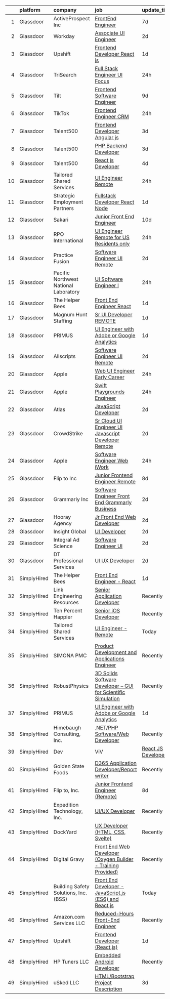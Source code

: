 

|    | platform    | company                               | job                                                                                                                                                                                                                                                                                                                                                                                                                                                                                                                                                                                                                                                                                                                                                                                                                                                                                                                                                                                                                                                                                                                                                                                                                                                                                                                  | update_time   | location           |
|---:|:------------|:--------------------------------------|:---------------------------------------------------------------------------------------------------------------------------------------------------------------------------------------------------------------------------------------------------------------------------------------------------------------------------------------------------------------------------------------------------------------------------------------------------------------------------------------------------------------------------------------------------------------------------------------------------------------------------------------------------------------------------------------------------------------------------------------------------------------------------------------------------------------------------------------------------------------------------------------------------------------------------------------------------------------------------------------------------------------------------------------------------------------------------------------------------------------------------------------------------------------------------------------------------------------------------------------------------------------------------------------------------------------------|:--------------|:-------------------|
|  1 | Glassdoor   | ActiveProspect  Inc                   | [FrontEnd Engineer](https://www.glassdoor.com/partner/jobListing.htm?pos=117&ao=1136043&s=58&guid=000001812d7b999591b6910385bf70c0&src=GD_JOB_AD&t=SR&vt=w&ea=1&cs=1_dbf6b582&cb=1654325484377&jobListingId=1007899685106&jrtk=3-0-1g4mnn6e636i6001-1g4mnn6ek2hse000-59c02ae1c22f33f2-)                                                                                                                                                                                                                                                                                                                                                                                                                                                                                                                                                                                                                                                                                                                                                                                                                                                                                                                                                                                                                              | 7d            | Remote             |
|  2 | Glassdoor   | Workday                               | [Associate UI Engineer](https://www.glassdoor.com/partner/jobListing.htm?pos=113&ao=1136043&s=58&guid=000001812d7b999591b6910385bf70c0&src=GD_JOB_AD&t=SR&vt=w&cs=1_5dc13f2d&cb=1654325484376&jobListingId=1007910410949&jrtk=3-0-1g4mnn6e636i6001-1g4mnn6ek2hse000-28c461aede8e6e75-)                                                                                                                                                                                                                                                                                                                                                                                                                                                                                                                                                                                                                                                                                                                                                                                                                                                                                                                                                                                                                               | 2d            | Pleasanton, CA     |
|  3 | Glassdoor   | Upshift                               | [Frontend Developer  React js ](https://www.glassdoor.com/partner/jobListing.htm?pos=123&ao=1136043&s=58&guid=000001812d7b999591b6910385bf70c0&src=GD_JOB_AD&t=SR&vt=w&cs=1_c347da4f&cb=1654325484377&jobListingId=1007913008058&jrtk=3-0-1g4mnn6e636i6001-1g4mnn6ek2hse000-4e11beb75d93d8c2-)                                                                                                                                                                                                                                                                                                                                                                                                                                                                                                                                                                                                                                                                                                                                                                                                                                                                                                                                                                                                                       | 1d            | Remote             |
|  4 | Glassdoor   | TriSearch                             | [Full Stack Engineer UI Focus](https://www.glassdoor.com/partner/jobListing.htm?pos=102&ao=1110586&s=58&guid=000001812d7b999591b6910385bf70c0&src=GD_JOB_AD&t=SR&vt=w&ea=1&cs=1_31a2de7d&cb=1654325484375&jobListingId=1007917001783&cpc=48B9F4758953335C&jrtk=3-0-1g4mnn6e636i6001-1g4mnn6ek2hse000-80a69700ba7d621e--6NYlbfkN0DJ41dufiW9-_d3VmOZHcpuez4e0Bu4X9T9KlT8_BkKDTCpIQbqk84Vut8YIlTyJcONRLeYbPepWQ4bQb34p057ztY0koXKlP4P9tYFJMVJVCmuPGVhOSjOQFa7-mSEZt7Bfv6DxD7ZPbtyKbGXpXVi1hzuB3MyNUteeDRqLjwdgcLAyunOFrJNMCfY9u61R2P1rkJflBFVlg1OkfDSSg49sJi5ztHpXfKLloTzCKs9eyHy8dH2-WONwZ0HIn5k6TTQHcBB6luyAsS0oAxUq79B-z7LfUMH8XjwRIRM_nFDxaTgSfjqlGD_LYU-A4KuoWPuADKaW2l8MJcER556eTvbpCNtwviImBc1jkN843Cg1BzBjvEVzYTDRRz_bTacXqufSWpTCvSLYSCaqSnfFO3FkjpVy2_MbFO0ZYPnsMRRpsd0JdoWi7o6Md1vKG1_hs9Qqhu8VsGw2stsjmTCUcA-I7R_yjd8uxC-HuYm6rQnD4RIkSxORribn0cetvKNGYWaanuH8naIqA%3D%3D)                                                                                                                                                                                                                                                                                                                                                                                                                                  | 24h           | Remote             |
|  5 | Glassdoor   | Tilt                                  | [Frontend Software Engineer](https://www.glassdoor.com/partner/jobListing.htm?pos=125&ao=1136043&s=58&guid=000001812d7b999591b6910385bf70c0&src=GD_JOB_AD&t=SR&vt=w&cs=1_59589a76&cb=1654325484377&jobListingId=1007892621035&jrtk=3-0-1g4mnn6e636i6001-1g4mnn6ek2hse000-593c57b0de57d19d-)                                                                                                                                                                                                                                                                                                                                                                                                                                                                                                                                                                                                                                                                                                                                                                                                                                                                                                                                                                                                                          | 9d            | Remote             |
|  6 | Glassdoor   | TikTok                                | [Frontend Engineer  CRM](https://www.glassdoor.com/partner/jobListing.htm?pos=121&ao=1136043&s=58&guid=000001812d7b999591b6910385bf70c0&src=GD_JOB_AD&t=SR&vt=w&cs=1_92305180&cb=1654325484377&jobListingId=1007916674735&jrtk=3-0-1g4mnn6e636i6001-1g4mnn6ek2hse000-fbaf331a34d36c48-)                                                                                                                                                                                                                                                                                                                                                                                                                                                                                                                                                                                                                                                                                                                                                                                                                                                                                                                                                                                                                              | 24h           | Mountain View, CA  |
|  7 | Glassdoor   | Talent500                             | [Frontend Developer   Angular js](https://www.glassdoor.com/partner/jobListing.htm?pos=108&ao=1110586&s=58&guid=000001812d7b999591b6910385bf70c0&src=GD_JOB_AD&t=SR&vt=w&cs=1_cb9cbfa0&cb=1654325484376&jobListingId=1007904529317&cpc=AC285F3A3ECA6BB0&jrtk=3-0-1g4mnn6e636i6001-1g4mnn6ek2hse000-87f5623e7ebd3c43--6NYlbfkN0D5mXFGwCT9lo97i3gsfTR9iTAPBTm16RjVfbVH6M8QHE8eZVK8zpxpBIss9-IxxjRK0osfSTuBXVkiNPFKje_-ymHyeVXeEt5LJQHqrcSVasMpBVf2PfFNBE1HFLUJviFupjnIM1gEtbdDYUQD6QQlzIEJIjR99ul5jr4u4JBmxg_L-QdbGdiY40AGhtssWTKyYt0hQ9q6NWUgng_mj-zJ8rfyF_ygvoEZDrxL4fRgxjnpI8-ER54OTDAHgxEH9tTvk5nuPfcHltwp7IkEXdXu9QBePM0gi1IBrQyeaWNU_zy4FpjybekqF_J28ytvUA_iZ3NPNFXne6FmYkZilv-4Ncx1zDICiKEAFAzpS0XkYfilz7VxHjLKk1CsUCXp9S0QB05fFTyiM6zmwINTo9E-91U9WSthlrUpMLhSvLmFbaXX5ctv8wi6BXfdOnoKv7jeUaxt4y-l2Wf3CxLJ9BvfLVa3gb6gY0inwQX-T5paLCfCBEBiipIzSVaGpFN4G17Qu1JRFLw-yv8CoPF7RyPNbbQhb2l19iQNTEGfTK9z6XewAY_nwb6AzfxnWDUk0VbneJDPzEdMDClqHP8KyLAL_lVEXKBfUdBxZ8fBz_zfMWv6Ns8fNnJa)                                                                                                                                                                                                                                                                                                                                | 3d            | Remote             |
|  8 | Glassdoor   | Talent500                             | [PHP Backend Developer](https://www.glassdoor.com/partner/jobListing.htm?pos=106&ao=1110586&s=58&guid=000001812d7b999591b6910385bf70c0&src=GD_JOB_AD&t=SR&vt=w&cs=1_48f4f2bf&cb=1654325484375&jobListingId=1007904714612&cpc=F41FEAB56D215062&jrtk=3-0-1g4mnn6e636i6001-1g4mnn6ek2hse000-d767907e49504ccf--6NYlbfkN0D5mXFGwCT9lo97i3gsfTR9iTAPBTm16RjVfbVH6M8QHE8eZVK8zpxpBIss9-IxxjTgyFgGJT-FIoKdrZhAfS9_NM6z5ZxF12lUGA8c02ZoHAmEqDXQYA5mBdMJ_zhsgHFsg5niEobBFIx2nbvtI9VOyGvj5cRaAVXmEt_jMy0VAPg7ZsfrFR7LkrdNItSSGw6sPdEzlXXIyV14nb4Jh92mvrh5106pwkmls_VrlrMS-LEC2-EsS4iqatzTDDKqOckeyvmGt-NGCIH2tLVb4wkqFV7SpZbw6JqMFQ6IWAEyIU4tvdJ0krzPBTY8WnVThYgICx90t4HR3D7sNJQhfEBrct8efTXCaxtxC6PxvmIyMhQaN9f38KaEN4hhOtd_gQ0wFfCixUqbZFtVYY-4fK9qQZ7gTlkIYMqMopKf-lZyTHf17pZ46VQmXHWOY-ruVcLoCqLUVt-zy5yhnszQ4Y6gsm_4t4ILtWj1QahjIZ2UBxEN4VikIWh4dRpV2EDcpTErul0lEnRJc5pmJ8uUgS9_R1nPesuq6W9TdJSKp7zA0FMeD1-x_G6GTD-iACjgnPfiLCUx4t-39QA5XSs2XsdFsGHyhO-DGZgYUflrEnzPaQ%3D%3D)                                                                                                                                                                                                                                                                                                                                              | 3d            | Remote             |
|  9 | Glassdoor   | Talent500                             | [React js Developer](https://www.glassdoor.com/partner/jobListing.htm?pos=103&ao=1110586&s=58&guid=000001812d7b999591b6910385bf70c0&src=GD_JOB_AD&t=SR&vt=w&cs=1_3926aab2&cb=1654325484375&jobListingId=1007902738055&cpc=F41FEAB56D215062&jrtk=3-0-1g4mnn6e636i6001-1g4mnn6ek2hse000-632c26172fe21751--6NYlbfkN0D5mXFGwCT9lo97i3gsfTR9iTAPBTm16RjVfbVH6M8QHE8eZVK8zpxpBIss9-IxxjT2tE4zvyR5VnfGbhGh2dlUdHAym8QFZteZ2OBXWQvax-zElMlt0B9vbbCz0Y8PpbUuYTm2cXTS-S32OGQcgTx3I1gr9tPVu3TO1Xjo0AHmRsAsdSJ-Bh4Xg58uBAb4St6xOv0K6pXE33r12XDWB8RR8Dn7QLzY6NfkvHATjUSZiGqLgQeiFxpIDYNQt_WgECWPrTlqWXbGxmujIuHSR-xzJ_xGb261LOOjDJe0-QNPAOLe3KY3VF2vGNpYjMpSZdreJ_i3TK2ljS81YZBG6QUBnZYvTRDH8YSAlWg_T3q3x775DwpuEQbhcaQWCkBF3GGnke7H4yg4Q1GJdM6hY-agNxQaVlQhJnT7Pk-vEwXby377NrEN5U997y-lfYQrp50m8HS95akgha7FWNeVo4uiTcPc6ammaE9zEaX1fFeh1xaVbFUR6GxkmEyvtF0pT1SsWQKh-BcYci6LQx9LXe6FFACVvzk6DDwtln3Fw9tD1L8a0Hd-Ow1UQ-Is13XjitwA5xI9wlMlXr_W6Pex_VC5OG3yBNJcpog%3D)                                                                                                                                                                                                                                                                                                                                                               | 4d            | Remote             |
| 10 | Glassdoor   | Tailored Shared Services              | [UI Engineer   Remote](https://www.glassdoor.com/partner/jobListing.htm?pos=116&ao=1136043&s=58&guid=000001812d7b999591b6910385bf70c0&src=GD_JOB_AD&t=SR&vt=w&ea=1&cs=1_c26a3f2a&cb=1654325484377&jobListingId=1007916668386&jrtk=3-0-1g4mnn6e636i6001-1g4mnn6ek2hse000-6475812f03f9c913-)                                                                                                                                                                                                                                                                                                                                                                                                                                                                                                                                                                                                                                                                                                                                                                                                                                                                                                                                                                                                                           | 24h           | Remote             |
| 11 | Glassdoor   | Strategic Employment Partners         | [Fullstack Developer  React Node ](https://www.glassdoor.com/partner/jobListing.htm?pos=105&ao=1110586&s=58&guid=000001812d7b999591b6910385bf70c0&src=GD_JOB_AD&t=SR&vt=w&ea=1&cs=1_7746fa80&cb=1654325484375&jobListingId=1007913779333&cpc=FAE5E775D180B2FB&jrtk=3-0-1g4mnn6e636i6001-1g4mnn6ek2hse000-c878f85f0050f03b--6NYlbfkN0Ae8WSDClp8gaHXgdcWuYv5Wrj1KoRKVvBE5CoP3jUGCvSPVUTz5gTvRtjLO9v_pmGteKOCaN2rDNoqSvFKtQsX1viknS19ihkbmvTX2yC5LHo5vE8CzqVFXmh5w4LKZbls30fPmZxTfx7QUMD5S1b6WJg4CXvqOGdhL9Hlt9Uf57udWQo1Y9TtCdjoMSH6jrrw69ELEsHYte24BYie68sNIAR1ycLB0ybNcDdW4La1EbEgmdROheXPnJjkBFjRNEdzYzsXUWIn_ZVDOzaH9HKdHgWMl-d6g4BpzAhbngnL8wfstsaefIDd8hrps_gOXCBHXBFTB0ZjYXi28lTQXm8gKE7luPmXWAdO1q1cLCHUqjZoGhiX6Y63wO8Moux_lp6ntNMlcbcnnjwQfG-apfJmk6xirz_FrWALePkvRgYzW9VZdrfbowqntbdnvUPp-XW-uPBlifry49rLPxguvL0b36FP_M5p6UkyLK_iuHSzsV0pAsOmCPccRyy5eC3x_16-CN818wRvrQ%3D%3D)                                                                                                                                                                                                                                                                                                                                                                                                                              | 1d            | Remote             |
| 12 | Glassdoor   | Sakari                                | [Junior Front End Engineer](https://www.glassdoor.com/partner/jobListing.htm?pos=119&ao=1136043&s=58&guid=000001812d7b999591b6910385bf70c0&src=GD_JOB_AD&t=SR&vt=w&ea=1&cs=1_4acb6934&cb=1654325484377&jobListingId=1007890475117&jrtk=3-0-1g4mnn6e636i6001-1g4mnn6ek2hse000-05a96ca344549987-)                                                                                                                                                                                                                                                                                                                                                                                                                                                                                                                                                                                                                                                                                                                                                                                                                                                                                                                                                                                                                      | 10d           | Remote             |
| 13 | Glassdoor   | RPO International                     | [UI Engineer  Remote  for US Residents only](https://www.glassdoor.com/partner/jobListing.htm?pos=128&ao=1136043&s=58&guid=000001812d7b999591b6910385bf70c0&src=GD_JOB_AD&t=SR&vt=w&ea=1&cs=1_f7317296&cb=1654325484377&jobListingId=1007916448532&jrtk=3-0-1g4mnn6e636i6001-1g4mnn6ek2hse000-a89871f243bad919-)                                                                                                                                                                                                                                                                                                                                                                                                                                                                                                                                                                                                                                                                                                                                                                                                                                                                                                                                                                                                     | 24h           | Remote             |
| 14 | Glassdoor   | Practice Fusion                       | [Software Engineer UI   Remote](https://www.glassdoor.com/partner/jobListing.htm?pos=118&ao=1136043&s=58&guid=000001812d7b999591b6910385bf70c0&src=GD_JOB_AD&t=SR&vt=w&cs=1_c902f8bf&cb=1654325484377&jobListingId=1007910431451&jrtk=3-0-1g4mnn6e636i6001-1g4mnn6ek2hse000-4391a9f134e19cb3-)                                                                                                                                                                                                                                                                                                                                                                                                                                                                                                                                                                                                                                                                                                                                                                                                                                                                                                                                                                                                                       | 2d            | Dallas, TX         |
| 15 | Glassdoor   | Pacific Northwest National Laboratory | [UI Software Engineer I](https://www.glassdoor.com/partner/jobListing.htm?pos=120&ao=1136043&s=58&guid=000001812d7b999591b6910385bf70c0&src=GD_JOB_AD&t=SR&vt=w&cs=1_b8560875&cb=1654325484377&jobListingId=1007915438028&jrtk=3-0-1g4mnn6e636i6001-1g4mnn6ek2hse000-94fac2304ee1ae98-)                                                                                                                                                                                                                                                                                                                                                                                                                                                                                                                                                                                                                                                                                                                                                                                                                                                                                                                                                                                                                              | 24h           | Seattle, WA        |
| 16 | Glassdoor   | The Helper Bees                       | [Front End Engineer   React](https://www.glassdoor.com/partner/jobListing.htm?pos=122&ao=1136043&s=58&guid=000001812d7b999591b6910385bf70c0&src=GD_JOB_AD&t=SR&vt=w&ea=1&cs=1_c049171b&cb=1654325484377&jobListingId=1007913540398&jrtk=3-0-1g4mnn6e636i6001-1g4mnn6ek2hse000-3aedb189b12fffea-)                                                                                                                                                                                                                                                                                                                                                                                                                                                                                                                                                                                                                                                                                                                                                                                                                                                                                                                                                                                                                     | 1d            | Remote             |
| 17 | Glassdoor   | Magnum Hunt Staffing                  | [Sr  UI Developer REMOTE](https://www.glassdoor.com/partner/jobListing.htm?pos=109&ao=1110586&s=58&guid=000001812d7b999591b6910385bf70c0&src=GD_JOB_AD&t=SR&vt=w&ea=1&cs=1_a1eb28d3&cb=1654325484376&jobListingId=1007914398237&cpc=7F6F94E2229B3AB5&jrtk=3-0-1g4mnn6e636i6001-1g4mnn6ek2hse000-ce8b203eebefe641--6NYlbfkN0ApPMyXrjGHNZ4HOtR5bp3hW7-r3UAVomwaSEEjEZtheiHWunq3-hIpQJ9MQbaby1ovHlEM4Cm_dTbO1kG2pBpD1DSy-yZZBb76Bgi75zy6Uc2AMziVQlC_kG8a6YIaShkRa4chM2abgRsRic1r6ZcL7zvilEYW7yUCX-CFIWcimP-OzAETHZAEYnWG2VcEUIXnTml0GobqJZGdDJ5drmXmw-Cx2C87upSLrB3hbGgguxmLttuC34SneTi_LUcYGnWME-GxfyGyVJhZgVj5_sWwZr5h-vDxFAAqVtY0jKs9XVTEc4FvrgFA9Q5lfSgjL-ZgSZT5bl9H668QRUvO37flg64hZttOLvZwb_sdc9L4kSwa8lKIMSNrDPL5JJ62i5Ac5U6cxOMsL-ws2lbEeEtd3z8Gp_wPkqYeOaw5IV-6sJrBHlw-cndi2sfvaW364A7CYiJ0jaz0ngMB6pd_b6V7m3fLrlWWpXXbQDMhEiWVQ3Z5I48MTRwfn85p_DOPEXrsXmPDB3f_Zg%3D%3D)                                                                                                                                                                                                                                                                                                                                                                                                                                       | 1d            | Remote             |
| 18 | Glassdoor   | PRIMUS                                | [UI Engineer with Adobe or Google Analytics](https://www.glassdoor.com/partner/jobListing.htm?pos=114&ao=1136043&s=58&guid=000001812d7b999591b6910385bf70c0&src=GD_JOB_AD&t=SR&vt=w&ea=1&cs=1_ece95d85&cb=1654325484376&jobListingId=1007914371870&jrtk=3-0-1g4mnn6e636i6001-1g4mnn6ek2hse000-8529e7195e20ecad-)                                                                                                                                                                                                                                                                                                                                                                                                                                                                                                                                                                                                                                                                                                                                                                                                                                                                                                                                                                                                     | 1d            | Remote             |
| 19 | Glassdoor   | Allscripts                            | [Software Engineer UI   Remote](https://www.glassdoor.com/partner/jobListing.htm?pos=126&ao=1136043&s=58&guid=000001812d7b999591b6910385bf70c0&src=GD_JOB_AD&t=SR&vt=w&cs=1_c4258d81&cb=1654325484377&jobListingId=1007910431456&jrtk=3-0-1g4mnn6e636i6001-1g4mnn6ek2hse000-106a3dfa490c7c59-)                                                                                                                                                                                                                                                                                                                                                                                                                                                                                                                                                                                                                                                                                                                                                                                                                                                                                                                                                                                                                       | 2d            | Houston, TX        |
| 20 | Glassdoor   | Apple                                 | [Web UI Engineer  Early Career ](https://www.glassdoor.com/partner/jobListing.htm?pos=101&ao=1110586&s=58&guid=000001812d7b999591b6910385bf70c0&src=GD_JOB_AD&t=SR&vt=w&cs=1_49f13b61&cb=1654325484374&jobListingId=1007917012840&cpc=2CAED5C921A5F994&jrtk=3-0-1g4mnn6e636i6001-1g4mnn6ek2hse000-19cee7da4693369c--6NYlbfkN0BvKrLyj5gPmtZO9T8euul8TCxuuKNOtzRJOomxnwSEodTz2Bc-sPZlADHp0xxmf8WtgwAMp1M4Ysvhsr1LqTslbraQiaMk1Xtvdy-eoP1oKfrYhU2ZdKatwvfBPVaLnEl9j2wfV9AESabOSyshZ_OCesIUMt-9m87aAvwtV2fN4VW-KAp41a3rpABjCErxiuGP5W2I2yr7ilBb3DyN4ej5UDhTKtwyOyLp3Glc-s-QwCcNqr1CkDU9J9Tq_1Lcigv8FtzI3JIsDF0bUuTAuZ4eggEH9FGHFwm-t8EkaE1UQlV_zGoqhJwnh06qCKXwtTp0M2w15jNpl0Dc79loQ2ogNVusSHw_8oDNFVh_JDv4ojP2ZbgLokQgHag3-qO4mdI-C9G7liMFs7yelUaZTc2KswhtyAoTFwAqi8YAjY6cbkbnOfz5L33xAyX81QW32YMgmj9bIbFEwQre_r0PadQGiSgZGzmZRpSvZ2qSLzePTiAYSblbk7vcVv5vJbkrbQgqfFtQqEVE3nzqAZmXST7JGKrgC-uBgDztZpaBs9jkTdkwYRQm8UbTghRUxV-hNRkzW0WQtRqPBZEvBrhC-GUwAE-ENBzXJ9nyJaYF9eMPwXTBJcEz-eiVTDUm9P5kX19qbXa-84WRBDIuGVLyD65QKofSfv7HiibVCcQsWFj0Wj3lfXZDY4utkulWrAPXfBViWkeRCRhG3otSQzPY-9zcdCGZ9U3x1tJW_2vZzb_WSyybaqgC3oTTjxp0MGqcrIQrScBnYaSpKeYGEfxHf1IRs6_acanCLjo-EAoVOk0Uzf0MXZealjr1jlPmJZa79BbfmKB3CTxu43HCcsyWWeXbwe2w5EE3cCwMIq7F5L_7K5sskRsDdiD1BKpNuOnmY4oXbFD0ea6yTUkS_h0DLKYd4Hg-NYGoNSo4-4WLuGkoWhnfm4iRBst8) | 24h           | Austin, TX         |
| 21 | Glassdoor   | Apple                                 | [Swift Playgrounds Engineer](https://www.glassdoor.com/partner/jobListing.htm?pos=129&ao=1136043&s=58&guid=000001812d7b999591b6910385bf70c0&src=GD_JOB_AD&t=SR&vt=w&cs=1_ce0973cf&cb=1654325484377&jobListingId=1007917365170&jrtk=3-0-1g4mnn6e636i6001-1g4mnn6ek2hse000-8f78b5c4522783fa-)                                                                                                                                                                                                                                                                                                                                                                                                                                                                                                                                                                                                                                                                                                                                                                                                                                                                                                                                                                                                                          | 24h           | Cupertino, CA      |
| 22 | Glassdoor   | Atlas                                 | [JavaScript Developer](https://www.glassdoor.com/partner/jobListing.htm?pos=111&ao=1110586&s=58&guid=000001812d7b999591b6910385bf70c0&src=GD_JOB_AD&t=SR&vt=w&ea=1&cs=1_f10ac8d5&cb=1654325484376&jobListingId=1007910448197&cpc=3BA4CE39D5B5DEF5&jrtk=3-0-1g4mnn6e636i6001-1g4mnn6ek2hse000-f94f559659b88b2b--6NYlbfkN0DFt5CLWch_-uKpf_0Ky8M_iFaKSU6X2cPjQwIk2lGN2zlJ200dufGwdCb50mwSuDWzMWgyksORFzE7KrIOyGaQ07X6GDB_2Uj858GxNTebspzxtW6PY0PpYYFRTJmExwanEIpWX8xeEUnyvAbuK3k3UkuldXSlFRfR0teRIsRwHd6_8kXzbTSdN8E2uZEQdVJOP-psHzdha6kV585l967xN5nszVV0V0xenv4ug563vCRpWCDEUTpg-Fm5MNpjXlLUxjChas4hRQNu5cmnDUUFlRYx73OKfxxRuU4_A7Fd2ZCpQyLaAAp263aW1i-YydulYt1PEjAA0uXYbOge6iuYTpOvKcc0lxI44TSgUs12WzDlFiEXUYsf8rKLFgjp9dOKs7YS-B7eJ-URfvgTVdI9N-ufSi7-FWz2F1RPdA7E30_ZGc9KWMPjns77g0L4d7vwXhiGbEmTnqKDx9n5jLcm7oMh_RzQEpcqOWxazwcNqH0yegDCSa-SwVdPgCQcJeI%3D)                                                                                                                                                                                                                                                                                                                                                                                                                                                        | 2d            | Remote             |
| 23 | Glassdoor   | CrowdStrike                           | [Sr  Cloud  UI  Engineer   UI Javascript Developer  Remote ](https://www.glassdoor.com/partner/jobListing.htm?pos=115&ao=1136043&s=58&guid=000001812d7b999591b6910385bf70c0&src=GD_JOB_AD&t=SR&vt=w&cs=1_9c76f3c4&cb=1654325484376&jobListingId=1007910806263&jrtk=3-0-1g4mnn6e636i6001-1g4mnn6ek2hse000-5c8e25ff511f37f2-)                                                                                                                                                                                                                                                                                                                                                                                                                                                                                                                                                                                                                                                                                                                                                                                                                                                                                                                                                                                          | 2d            | Remote             |
| 24 | Glassdoor   | Apple                                 | [Software Engineer  Web   iWork](https://www.glassdoor.com/partner/jobListing.htm?pos=107&ao=1110586&s=58&guid=000001812d7b999591b6910385bf70c0&src=GD_JOB_AD&t=SR&vt=w&cs=1_f3aa4663&cb=1654325484375&jobListingId=1007917018347&cpc=654405A9B1E0A9F5&jrtk=3-0-1g4mnn6e636i6001-1g4mnn6ek2hse000-d824d072c7645eb7--6NYlbfkN0BvKrLyj5gPmtZO9T8euul8TCxuuKNOtzRJOomxnwSEodTz2Bc-sPZldQZc2B8NFprQkM1QIfPbFtmNFf3_vZcjHZRCz8MrU33t50KONR97FoKCHsjCnfeEsOgrKnOUxCqcYUlgXMgyn-KoBSitAowCvEua45LAlOV8DihYKu0pbALzFr-gwskP4RDhRTEzo659xe2DRSOY5B3tUZPXEwr5CevsQgiXO2UFm_rDSQVYfzSH007zMh_lVd3P0FMya1Z8Soz1YcxXJwUwml1tBA15Mh-1oEcJWtZLMvXmMrXFIHe7zf8XevI2ri_rlRm30P3PT_nSjdf62QD2bwBFO_sr0ox_dsv9p6B_AgFWsM1L19RL7mmSvjcGwkys5ELLm83mvXNjkZMLkMBkBwPkoG9QZ5n2hmuxW8KqC1fJKSpmxq2uPRtcL_7Dk87mpaCVglm92izRRl4Dw7rxeIWT2LKcwv7RGpxfTNbAoypIrdB-wOXnRQmr5vqz_LKwQI9Yt00_1kG2Z5zkCavUnWlrRRoRkZwMFJ7b0xmBrtKT3crXRSj9hF88OIFdflJEIWiXjNsXMAvPugux0yQg2x9y8mjAno9FF1TRz5pUopousiDhPgBZkUzscZz-wldmaQIjMz3_Rawm1UFqwhaMEaQOkLNs2sKlqUgAltR0aLzkPTvjNXNDTqr2wttZXtgz-rKWARHWdsElXXEcBJfZ6FST4pKFEgPvjec9U_fu3hfJuMWSlj0QDyUfEZ5omfVpWDMHWZLVXRk06GouELzR1mzqXUXJhF3nrbLTLlvbgcIFkZDU_K13TVHTdqqKjylzHRg8nDz8BqgCBmZ8qK0RcQj_sKL8Zfn1HQB4OVhyjz6sVLPA6V6uHr19xSnavWiNceqjXaLKJyZZur70c2xcBOgif4MyOGi8Esvdb-Rr_f9DYrpxpRYaBYsdYk-Z) | 24h           | Vancouver, WA      |
| 25 | Glassdoor   | Flip to  Inc                          | [Junior Frontend Engineer  Remote ](https://www.glassdoor.com/partner/jobListing.htm?pos=112&ao=1136043&s=58&guid=000001812d7b999591b6910385bf70c0&src=GD_JOB_AD&t=SR&vt=w&ea=1&cs=1_8e338e09&cb=1654325484376&jobListingId=1007894972720&jrtk=3-0-1g4mnn6e636i6001-1g4mnn6ek2hse000-e803ee86b04695fd-)                                                                                                                                                                                                                                                                                                                                                                                                                                                                                                                                                                                                                                                                                                                                                                                                                                                                                                                                                                                                              | 8d            | Remote             |
| 26 | Glassdoor   | Grammarly  Inc                        | [Software Engineer  Front End  Grammarly Business ](https://www.glassdoor.com/partner/jobListing.htm?pos=127&ao=1136043&s=58&guid=000001812d7b999591b6910385bf70c0&src=GD_JOB_AD&t=SR&vt=w&cs=1_dd1a4936&cb=1654325484377&jobListingId=1007909002476&jrtk=3-0-1g4mnn6e636i6001-1g4mnn6ek2hse000-ae2b49aa7cedbc06-)                                                                                                                                                                                                                                                                                                                                                                                                                                                                                                                                                                                                                                                                                                                                                                                                                                                                                                                                                                                                   | 2d            | Remote             |
| 27 | Glassdoor   | Hooray Agency                         | [Jr  Front End Web Developer](https://www.glassdoor.com/partner/jobListing.htm?pos=104&ao=1110586&s=58&guid=000001812d7b999591b6910385bf70c0&src=GD_JOB_AD&t=SR&vt=w&ea=1&cs=1_8db7ca9a&cb=1654325484375&jobListingId=1007911792995&cpc=B076152010A3B66C&jrtk=3-0-1g4mnn6e636i6001-1g4mnn6ek2hse000-dc3e25376bc7e885--6NYlbfkN0DllTjwKiJcKs3TozVl5V9kbpjIa6X_lavyuhFeb_6AFsxvTehdq9KJxIXMMACzQ0f3VQ_EN0saZS5Z4hNkJ8CEo948BSFfU09exxYV8PDYzh9qcIB7Dsr6_v2uFGrIl0kgThFGDK4UAKua1t1obNMDLPAA3BcfPHR00XSlpgZmjWTDYx4_ggnwF5ajem3iCJGG4y5EieMCLf01aeyhybRYb-9h0E987Jt8NBj0G_QheYbLxR-_C_wvU9mXB0SmEuonjTi4q69f7JM2B-3tbnj9ljZrJlDZ-UmIdIxcAdW8r5GFE_Xjb9e_5cSReC9bpLg2-9fFOgCmd-sdGJoN1HE8Wt6pr2zIF0ugSkSv7cjpA1OeB12Xzh8JBnC3qzVTrgvj3OMqPKJd6zHRJumzhra6aLQUZXVW4_s-DL_bjpcnn0l26SN2akrKrJbG_AuNbY32wxknCdhSyr8KqPtqFvHQ7SkDuQx7ekVvizkJfiApzYGuAtqc7cQMvBoGcqUvb7mi8fca_Ez7Tg%3D%3D)                                                                                                                                                                                                                                                                                                                                                                                                                                   | 2d            | Remote             |
| 28 | Glassdoor   | Insight Global                        | [UI Developer](https://www.glassdoor.com/partner/jobListing.htm?pos=110&ao=1110586&s=58&guid=000001812d7b999591b6910385bf70c0&src=GD_JOB_AD&t=SR&vt=w&ea=1&cs=1_0ec71190&cb=1654325484376&jobListingId=1007909592918&cpc=334ABAF5D42DC775&jrtk=3-0-1g4mnn6e636i6001-1g4mnn6ek2hse000-d68cf6b8d31b792b--6NYlbfkN0BKkHZu3wF05EeDimN_p6sYpKCMArvwa95YdH7UpkaBCuXZAtggzO9lGKJZ-EjBDGEQjog601DjhITrbt7sFmjG5jG-8pF68136f4zeF4AxyZK-ZjDCXu7vU289H6zWwxpIFKJx6e0fJvp8HHQftbapHM1z7qSqJ3oWxwLcV8La4cG6eUOx3GAHYadVbfB2oRaZrrJRisnR1uxEXqtOJ5Gvq8poYeCNekzo6ceG_qvJNte5ebEAT01mG8NsRea9pQkFYBpUGGmXJTP5atNDX1Dtue5yf9rqxmc7yR-npmnDcUV67HglMgIzsJda7A6OVsFbK4NuhDlKAiaKj2cOnLWHS4qLudPi_zuyopxCXrLONWLleE8QIPiBnNwY98xbwCtXMd6E_VLMuu3UIeGbvi_1U7Kjacr3NnMXWQQkDkJBWuOEuWNE5BPECJw1GK19DOldrEdrftfo_HyqM-1dFxkNH7kpecoSL0DZ24zeepQnp6UWvoxPbynNHt9SSvXW_EUQHJ3zKyGHDA%3D%3D)                                                                                                                                                                                                                                                                                                                                                                                                                                                  | 2d            | Remote             |
| 29 | Glassdoor   | Integral Ad Science                   | [Software Engineer   UI](https://www.glassdoor.com/partner/jobListing.htm?pos=124&ao=1136043&s=58&guid=000001812d7b999591b6910385bf70c0&src=GD_JOB_AD&t=SR&vt=w&cs=1_cc1c5b0d&cb=1654325484377&jobListingId=1007910041285&jrtk=3-0-1g4mnn6e636i6001-1g4mnn6ek2hse000-de51289dbf3b19f0-)                                                                                                                                                                                                                                                                                                                                                                                                                                                                                                                                                                                                                                                                                                                                                                                                                                                                                                                                                                                                                              | 2d            | New York, NY       |
| 30 | Glassdoor   | DT Professional Services              | [UI UX Developer](https://www.glassdoor.com/partner/jobListing.htm?pos=130&ao=1136043&s=58&guid=000001812d7b999591b6910385bf70c0&src=GD_JOB_AD&t=SR&vt=w&ea=1&cs=1_017af05a&cb=1654325484377&jobListingId=1007911592503&jrtk=3-0-1g4mnn6e636i6001-1g4mnn6ek2hse000-c602366324cdaf22-)                                                                                                                                                                                                                                                                                                                                                                                                                                                                                                                                                                                                                                                                                                                                                                                                                                                                                                                                                                                                                                | 2d            | Remote             |
| 31 | SimplyHired | The Helper Bees                       | [Front End Engineer - React](https://www.simplyhired.com/job/LGQWweXx-K5Hge5deweWqL14OAXuM1p3x_fZ9_ByXKV8yKNZ9E3L1Q?q=ui+engineer)                                                                                                                                                                                                                                                                                                                                                                                                                                                                                                                                                                                                                                                                                                                                                                                                                                                                                                                                                                                                                                                                                                                                                                                   | 1d            | Remote             |
| 32 | SimplyHired | Link Engineering Resources            | [Senior Application Developer](https://www.simplyhired.com/job/m-HI9_lTpn_p6Lh0RLWbvrI9x3gME_T8HeoFTyfqBhRApQ4Pi8TRYQ?q=ui+engineer)                                                                                                                                                                                                                                                                                                                                                                                                                                                                                                                                                                                                                                                                                                                                                                                                                                                                                                                                                                                                                                                                                                                                                                                 | Recently      | Minneapolis, MN    |
| 33 | SimplyHired | Ten Percent Happier                   | [Senior iOS Developer](https://www.simplyhired.com/job/F175Q6sEOolJ6UOpeNZV3-XYekqXbrwWObs5o1ialYcMGg4RWqoxEg?q=ui+engineer)                                                                                                                                                                                                                                                                                                                                                                                                                                                                                                                                                                                                                                                                                                                                                                                                                                                                                                                                                                                                                                                                                                                                                                                         | Recently      | Boston, MA         |
| 34 | SimplyHired | Tailored Shared Services              | [UI Engineer - Remote](https://www.simplyhired.com/job/kb8EyuARx01QsZZ88b2cm3jZ3LoNCxBEgQQeozGUlxAGx6cmo3AiSQ?q=ui+engineer)                                                                                                                                                                                                                                                                                                                                                                                                                                                                                                                                                                                                                                                                                                                                                                                                                                                                                                                                                                                                                                                                                                                                                                                         | Today         | Remote +1 location |
| 35 | SimplyHired | SIMONA PMC                            | [Product Development and Applications Engineer](https://www.simplyhired.com/job/Nu1ksB8aI-nV1WIAmt87iB9eiFnxNuVDXbru1bBt2oP-f3RSic3BUQ?q=ui+engineer)                                                                                                                                                                                                                                                                                                                                                                                                                                                                                                                                                                                                                                                                                                                                                                                                                                                                                                                                                                                                                                                                                                                                                                | Recently      | Findlay, OH        |
| 36 | SimplyHired | RobustPhysics                         | [3D Solids Software Developer – GUI for Scientific Simulation](https://www.simplyhired.com/job/FMhGJ58wSNh-9KBIZAE2Oem7TpVMjKnOfoj6xqCr9-BgYDepDwmCmw?q=ui+engineer)                                                                                                                                                                                                                                                                                                                                                                                                                                                                                                                                                                                                                                                                                                                                                                                                                                                                                                                                                                                                                                                                                                                                                 | Recently      | San Diego, CA      |
| 37 | SimplyHired | PRIMUS                                | [UI Engineer with Adobe or Google Analytics](https://www.simplyhired.com/job/HmokQ-G1nFDojV-IxxCd8u5aQkEIprnsS3UE2dh_wBQUURDHNVqVFw?q=ui+engineer)                                                                                                                                                                                                                                                                                                                                                                                                                                                                                                                                                                                                                                                                                                                                                                                                                                                                                                                                                                                                                                                                                                                                                                   | 1d            | Remote             |
| 38 | SimplyHired | Himebaugh Consulting, Inc.            | [.NET/PHP Software/Web Developer](https://www.simplyhired.com/job/WPieCccT2Cjq1_jE7Efa86pSb8j5_1sylIH8njiz5lo2R7pJ85OurQ?q=ui+engineer)                                                                                                                                                                                                                                                                                                                                                                                                                                                                                                                                                                                                                                                                                                                                                                                                                                                                                                                                                                                                                                                                                                                                                                              | Recently      | Canton, OH         |
| 39 | SimplyHired | Dev|ViV                               | [React JS Developer](https://www.simplyhired.com/job/t8Keu3PY5KCHTrfhPtiIjrcJzRgN_K5yuvxe9mKA_CsBvNwicAv41g?q=ui+engineer)                                                                                                                                                                                                                                                                                                                                                                                                                                                                                                                                                                                                                                                                                                                                                                                                                                                                                                                                                                                                                                                                                                                                                                                           | Recently      | Remote             |
| 40 | SimplyHired | Golden State Foods                    | [D365 Application Developer/Report writer](https://www.simplyhired.com/job/mTgn9Ifokwq-uRHpf2d4AjGk2C3OnR8YUbH8IH9Gi4u20_spN5vVSQ?q=ui+engineer)                                                                                                                                                                                                                                                                                                                                                                                                                                                                                                                                                                                                                                                                                                                                                                                                                                                                                                                                                                                                                                                                                                                                                                     | Recently      | Irvine, CA         |
| 41 | SimplyHired | Flip to, Inc.                         | [Junior Frontend Engineer (Remote)](https://www.simplyhired.com/job/QAL3UmuMoAoGTOkG3YM6bQiKly_aMCfFK9rNT7wrAyIaYTs-W0YRug?q=ui+engineer)                                                                                                                                                                                                                                                                                                                                                                                                                                                                                                                                                                                                                                                                                                                                                                                                                                                                                                                                                                                                                                                                                                                                                                            | 8d            | Remote             |
| 42 | SimplyHired | Expedition Technology, Inc.           | [UI/UX Developer](https://www.simplyhired.com/job/L-mG5S4oQ2uT24LtFAfmDLzUhpdAB4McaY5Jc4-jN_NsoKvJ0GkPdw?q=ui+engineer)                                                                                                                                                                                                                                                                                                                                                                                                                                                                                                                                                                                                                                                                                                                                                                                                                                                                                                                                                                                                                                                                                                                                                                                              | Recently      | Herndon, VA        |
| 43 | SimplyHired | DockYard                              | [UX Developer (HTML, CSS, Svelte)](https://www.simplyhired.com/job/rz_Ftt4BMCY3gpIfiTREr9RmLywPrOXBpbcxm-80OxQOka7-QJyvOQ?q=ui+engineer)                                                                                                                                                                                                                                                                                                                                                                                                                                                                                                                                                                                                                                                                                                                                                                                                                                                                                                                                                                                                                                                                                                                                                                             | Recently      | Remote             |
| 44 | SimplyHired | Digital Gravy                         | [Front End Web Developer (Oxygen Builder - Training Provided)](https://www.simplyhired.com/job/WFNUWoaXeifz1jRoSBk5sAK-w2Axyn5ouIkKJCcmG6Uj6C3fkSuR-A?q=ui+engineer)                                                                                                                                                                                                                                                                                                                                                                                                                                                                                                                                                                                                                                                                                                                                                                                                                                                                                                                                                                                                                                                                                                                                                 | Recently      | United States      |
| 45 | SimplyHired | Building Safety Solutions, Inc.(BSS)  | [Front End Developer - JavaScript.js (ES6) and React.js](https://www.simplyhired.com/job/mOYuRlP2VtKlPa50WDHR7VC3iAyl_Xazu6cabu0nYUY0hRVY1q_TRQ?q=ui+engineer)                                                                                                                                                                                                                                                                                                                                                                                                                                                                                                                                                                                                                                                                                                                                                                                                                                                                                                                                                                                                                                                                                                                                                       | Today         | Remote             |
| 46 | SimplyHired | Amazon.com Services LLC               | [Reduced-Hours Front-End Engineer](https://www.simplyhired.com/job/5Mggny_R1AR41Rofbn4I2Hq4akzAy87VMiekDnW7VQmm4Xo5czYTsw?q=ui+engineer)                                                                                                                                                                                                                                                                                                                                                                                                                                                                                                                                                                                                                                                                                                                                                                                                                                                                                                                                                                                                                                                                                                                                                                             | Recently      | Remote             |
| 47 | SimplyHired | Upshift                               | [Frontend Developer (React.js)](https://www.simplyhired.com/job/qN2Wbh0HOFLniRMf9vYKXL_liWQTPcRpND78xu7cdaktTYWTCMxMDA?q=ui+engineer)                                                                                                                                                                                                                                                                                                                                                                                                                                                                                                                                                                                                                                                                                                                                                                                                                                                                                                                                                                                                                                                                                                                                                                                | 1d            | Remote             |
| 48 | SimplyHired | HP Tuners LLC                         | [Embedded Android Developer](https://www.simplyhired.com/job/wzyHU-ZqAtjAGba0qIvY982IQIXVnJ-W1RhjVuhT1CiYPXcG6IXnjw?q=ui+engineer)                                                                                                                                                                                                                                                                                                                                                                                                                                                                                                                                                                                                                                                                                                                                                                                                                                                                                                                                                                                                                                                                                                                                                                                   | Recently      | Buffalo Grove, IL  |
| 49 | SimplyHired | uSked LLC                             | [HTML/Bootstrap Project Description](https://www.simplyhired.com/job/doPP_38ZuLgC51pcYckqNWB1EGCCFRDbBlx1ERrnvnnpH8c37xwffQ?q=ui+engineer)                                                                                                                                                                                                                                                                                                                                                                                                                                                                                                                                                                                                                                                                                                                                                                                                                                                                                                                                                                                                                                                                                                                                                                           | 3d            | Remote             |